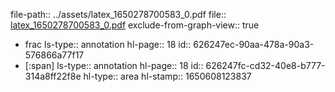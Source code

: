 file-path:: ../assets/latex_1650278700583_0.pdf
file:: [latex_1650278700583_0.pdf](../assets/latex_1650278700583_0.pdf)
exclude-from-graph-view:: true
- frac
  ls-type:: annotation
  hl-page:: 18
  id:: 626247ec-90aa-478a-90a3-576866a77f17
- [:span]
  ls-type:: annotation
  hl-page:: 18
  id:: 626247fc-cd32-40e8-b777-314a8ff22f8e
  hl-type:: area
  hl-stamp:: 1650608123837